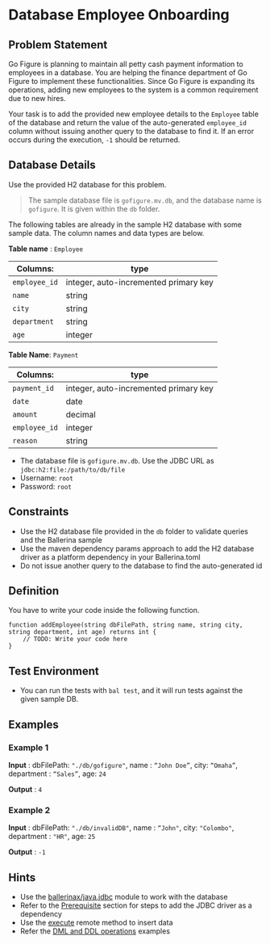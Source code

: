 # Database Employee Onboarding

## Problem Statement
Go Figure is planning to maintain all petty cash payment information to employees in a database. You are helping the finance department of Go Figure to implement these functionalities. Since Go Figure is expanding its operations, adding new employees to the system is a common requirement due to new hires.

Your task is to add the provided new employee details to the `Employee` table of the database and return the value of the auto-generated `employee_id` column without issuing another query to the database to find it. If an error occurs during the execution, `-1` should be returned.

## Database Details

Use the provided H2 database for this problem.

> The sample database file is `gofigure.mv.db`, and the database name is `gofigure`. It is given within the `db` folder.

The following tables are already in the sample H2 database with some sample data. The column names and data types are below.

**Table name** : `Employee`

| **Columns:**      | type |
| -----------       | ----------- |
| `employee_id`     | integer, auto-incremented primary key       |
| `name`            | string        |
| `city`            | string        |
| `department`      | string        |
| `age`             | integer        |

**Table Name**: `Payment`

| **Columns:**      | type |
| -----------       | ----------- |
| `payment_id`      | integer, auto-incremented primary key       |
| `date`            | date        |
| `amount`          | decimal        |
| `employee_id`     | integer        |
| `reason`          | string        |

* The database file is `gofigure.mv.db`. Use the JDBC URL as `jdbc:h2:file:/path/to/db/file`
* Username: `root`
* Password: `root`

## Constraints

* Use the H2 database file provided in the `db` folder to validate queries and the Ballerina sample
* Use the maven dependency params approach to add the H2 database driver as a platform dependency in your Ballerina.toml
* Do not issue another query to the database to find the auto-generated id

## Definition

You have to write your code inside the following function.

```ballerina
function addEmployee(string dbFilePath, string name, string city, string department, int age) returns int {
    // TODO: Write your code here
}
```

## Test Environment

* You can run the tests with `bal test`, and it will run tests against the given sample DB.

## Examples

### Example 1

**Input** : dbFilePath: `"./db/gofigure"`, name : `“John Doe”`, city: `“Omaha”`, department : `“Sales”`, age: `24`

**Output** : `4`

### Example 2

**Input** : dbFilePath: `"./db/invalidDB"`, name : `“John"`, city: `"Colombo"`, department : `"HR"`, age: `25`

**Output** : `-1`

## Hints

* Use the [ballerinax/java.jdbc](https://central.ballerina.io/ballerinax/java.jdbc) module to work with the database
* Refer to the [Prerequisite](https://lib.ballerina.io/ballerinax/java.jdbc/latest) section for steps to add the JDBC driver as a dependency
* Use the [execute](https://lib.ballerina.io/ballerinax/java.jdbc/latest/clients/Client#execute) remote method to insert data
* Refer the [DML and DDL operations](https://ballerina.io/learn/by-example/jdbc-execute-operation) examples
